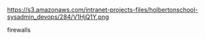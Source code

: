 https://s3.amazonaws.com/intranet-projects-files/holbertonschool-sysadmin_devops/284/V1HjQ1Y.png

firewalls

